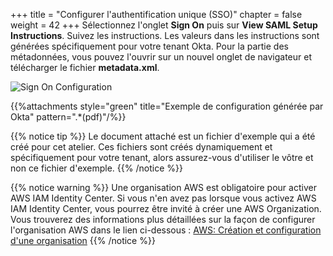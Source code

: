 +++
title = "Configurer l'authentification unique (SSO)"
chapter = false
weight = 42
+++
Sélectionnez l'onglet **Sign On** puis sur **View SAML Setup Instructions**.
Suivez les instructions. Les valeurs dans les instructions sont générées spécifiquement pour votre tenant Okta.
Pour la partie des métadonnées, vous pouvez l'ouvrir sur un nouvel onglet de navigateur et télécharger le fichier **metadata.xml**.

![Sign On Configuration](/images/180_sign_on_configuration.jpg)

{{%attachments style="green" title="Exemple de configuration générée par Okta" pattern=".*(pdf)"/%}}

{{% notice tip %}}
Le document attaché est un fichier d'exemple qui a été créé pour cet atelier. Ces fichiers sont créés dynamiquement et spécifiquement pour votre tenant, alors assurez-vous d'utiliser le vôtre et non ce fichier d'exemple.
{{% /notice %}}

{{% notice warning %}}
Une organisation AWS est obligatoire pour activer AWS IAM Identity Center. Si vous n'en avez pas lorsque vous activez AWS IAM Identity Center, vous pourrez être invité à créer une AWS Organization.
Vous trouverez des informations plus détaillées sur la façon de configurer l'organisation AWS dans le lien ci-dessous :
[AWS: Création et configuration d'une organisation](https://docs.aws.amazon.com/fr_fr/organizations/latest/userguide/orgs_tutorials_basic.html)
{{% /notice %}}
